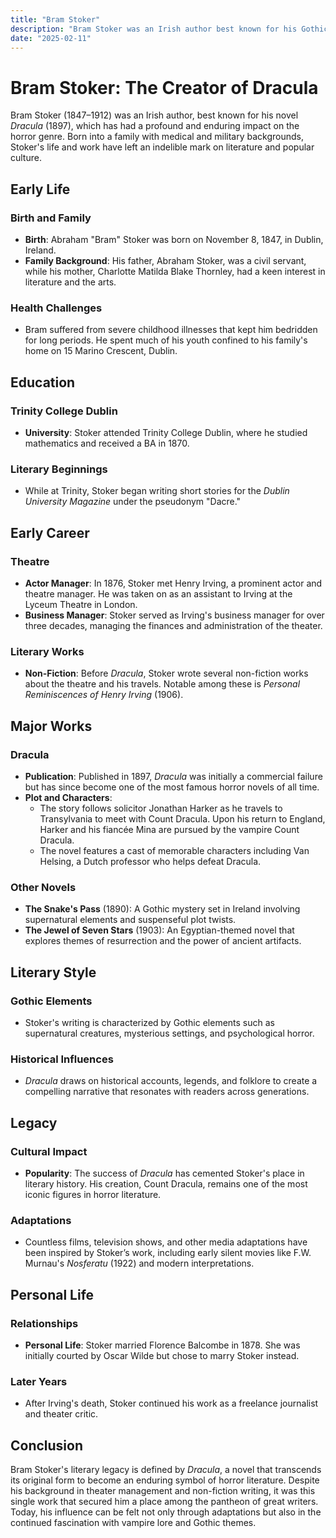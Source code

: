 ```yaml
---
title: "Bram Stoker"
description: "Bram Stoker was an Irish author best known for his Gothic novel 'Dracula' (1897), which has had a profound influence on the horror genre and popular culture."
date: "2025-02-11"
--- 
```


# Bram Stoker: The Creator of Dracula

Bram Stoker (1847–1912) was an Irish author, best known for his novel *Dracula* (1897), which has had a profound and enduring impact on the horror genre. Born into a family with medical and military backgrounds, Stoker's life and work have left an indelible mark on literature and popular culture.

## Early Life

### Birth and Family
- **Birth**: Abraham "Bram" Stoker was born on November 8, 1847, in Dublin, Ireland.
- **Family Background**: His father, Abraham Stoker, was a civil servant, while his mother, Charlotte Matilda Blake Thornley, had a keen interest in literature and the arts.

### Health Challenges
- Bram suffered from severe childhood illnesses that kept him bedridden for long periods. He spent much of his youth confined to his family's home on 15 Marino Crescent, Dublin.

## Education

### Trinity College Dublin
- **University**: Stoker attended Trinity College Dublin, where he studied mathematics and received a BA in 1870.
  
### Literary Beginnings
- While at Trinity, Stoker began writing short stories for the *Dublin University Magazine* under the pseudonym "Dacre."

## Early Career

### Theatre
- **Actor Manager**: In 1876, Stoker met Henry Irving, a prominent actor and theatre manager. He was taken on as an assistant to Irving at the Lyceum Theatre in London.
- **Business Manager**: Stoker served as Irving's business manager for over three decades, managing the finances and administration of the theater.

### Literary Works
- **Non-Fiction**: Before *Dracula*, Stoker wrote several non-fiction works about the theatre and his travels. Notable among these is *Personal Reminiscences of Henry Irving* (1906).
  
## Major Works

### Dracula
- **Publication**: Published in 1897, *Dracula* was initially a commercial failure but has since become one of the most famous horror novels of all time.
- **Plot and Characters**:
  - The story follows solicitor Jonathan Harker as he travels to Transylvania to meet with Count Dracula. Upon his return to England, Harker and his fiancée Mina are pursued by the vampire Count Dracula.
  - The novel features a cast of memorable characters including Van Helsing, a Dutch professor who helps defeat Dracula.

### Other Novels
- **The Snake's Pass** (1890): A Gothic mystery set in Ireland involving supernatural elements and suspenseful plot twists.
- **The Jewel of Seven Stars** (1903): An Egyptian-themed novel that explores themes of resurrection and the power of ancient artifacts.
  
## Literary Style

### Gothic Elements
- Stoker's writing is characterized by Gothic elements such as supernatural creatures, mysterious settings, and psychological horror.

### Historical Influences
- *Dracula* draws on historical accounts, legends, and folklore to create a compelling narrative that resonates with readers across generations.

## Legacy

### Cultural Impact
- **Popularity**: The success of *Dracula* has cemented Stoker's place in literary history. His creation, Count Dracula, remains one of the most iconic figures in horror literature.
  
### Adaptations
- Countless films, television shows, and other media adaptations have been inspired by Stoker’s work, including early silent movies like F.W. Murnau's *Nosferatu* (1922) and modern interpretations.

## Personal Life

### Relationships
- **Personal Life**: Stoker married Florence Balcombe in 1878. She was initially courted by Oscar Wilde but chose to marry Stoker instead.
  
### Later Years
- After Irving's death, Stoker continued his work as a freelance journalist and theater critic.

## Conclusion

Bram Stoker's literary legacy is defined by *Dracula*, a novel that transcends its original form to become an enduring symbol of horror literature. Despite his background in theater management and non-fiction writing, it was this single work that secured him a place among the pantheon of great writers. Today, his influence can be felt not only through adaptations but also in the continued fascination with vampire lore and Gothic themes.

